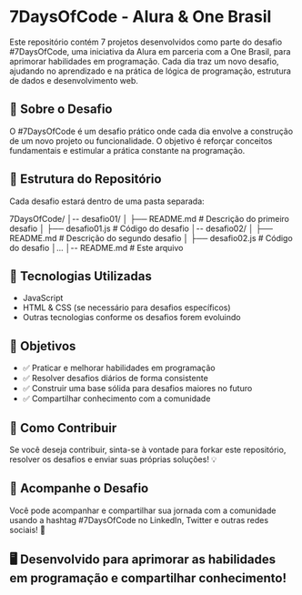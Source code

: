 # 7DaysOfCode - Alura & One Brasil

Este repositório contém 7 projetos desenvolvidos como parte do desafio #7DaysOfCode, uma iniciativa da Alura em parceria com a One Brasil, para aprimorar habilidades em programação. Cada dia traz um novo desafio, ajudando no aprendizado e na prática de lógica de programação, estrutura de dados e desenvolvimento web.

## 📌 Sobre o Desafio

O #7DaysOfCode é um desafio prático onde cada dia envolve a construção de um novo projeto ou funcionalidade. O objetivo é reforçar conceitos fundamentais e estimular a prática constante na programação.

## 📂 Estrutura do Repositório

Cada desafio estará dentro de uma pasta separada:

7DaysOfCode/
│-- desafio01/
│   ├── README.md  # Descrição do primeiro desafio
│   ├── desafio01.js  # Código do desafio
│-- desafio02/
│   ├── README.md  # Descrição do segundo desafio
│   ├── desafio02.js  # Código do desafio
│...
│-- README.md  # Este arquivo


## 🚀 Tecnologias Utilizadas

- JavaScript
- HTML & CSS (se necessário para desafios específicos)
- Outras tecnologias conforme os desafios forem evoluindo

## 🎯 Objetivos

- ✅ Praticar e melhorar habilidades em programação
- ✅ Resolver desafios diários de forma consistente
- ✅ Construir uma base sólida para desafios maiores no futuro
- ✅ Compartilhar conhecimento com a comunidade

## 🔗 Como Contribuir

Se você deseja contribuir, sinta-se à vontade para forkar este repositório, resolver os desafios e enviar suas próprias soluções! 💡

## 📢 Acompanhe o Desafio

Você pode acompanhar e compartilhar sua jornada com a comunidade usando a hashtag #7DaysOfCode no LinkedIn, Twitter e outras redes sociais! 🚀

## 🖥️ Desenvolvido para aprimorar as habilidades em programação e compartilhar conhecimento!

